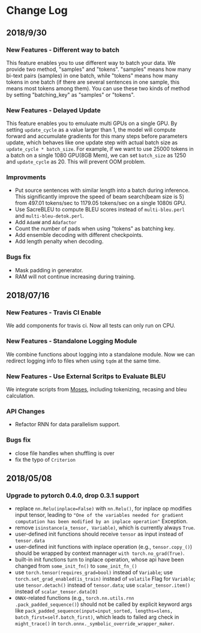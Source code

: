 # Change Log

## 2018/9/30

### New Features - Different way to batch
This feature enables you to use different way to batch your data. We provide two method, "samples" and "tokens". "samples" means how many bi-text pairs (samples) in one batch, while "tokens" means how many tokens in one batch (if there are several sentences in one sample, this means most tokens among them). You can use these two kinds of method by setting "batching_key" as "samples" or "tokens".

### New Features - Delayed Update
This feature enables you to emuluate multi GPUs on a single GPU. By setting ```update_cycle``` as a value larger than 1, the model will compute forward and accumulate gradients for this many steps before parameters update, which behaves like one update step with actual batch size as ```update_cycle * batch_size```. For example, if we want to use 25000 tokens in a batch on a single 1080 GPU(8GB Mem), we can set ```batch_size``` as 1250 and ```update_cycle``` as 20. This will prevent OOM problem.

### Improvments

- Put source sentences with similar length into a batch during inference. This significantly improve the speed of beam search(beam size is 5) from 497.01 tokens/sec to 1179.05 tokens/sec on a single 1080ti GPU.
- Use SacreBLEU to compute BLEU scores instead of ```multi-bleu.perl``` and ```multi-bleu-detok.perl```.
- Add ```AdamW``` and ```Adafactor```
- Count the number of pads when using "tokens" as batching key.
- Add ensemble decoding with different checkpoints.
- Add length penalty when decoding.

### Bugs fix
- Mask padding in generator.
- RAM will not continue increasing during training.
## 2018/07/16

### New Features - Travis CI Enable
We add components for travis ci. Now all tests can only run on CPU.

### New Features - Standalone Logging Module
We combine functions about logging into a standalone module. Now we can redirect logging info to files when using ```tqdm``` at the same time.

### New Features - Use External Scritps to Evaluate BLEU
We integrate scripts from [Moses](https://github.com/moses-smt/mosesdecoder), including tokenizing, recasing and bleu calculation.

### API Changes

- Refactor RNN for data parallelism support.

### Bugs fix

- close file handles when shuffling is over
- fix the typo of ```Criterion```

## 2018/05/08

### Upgrade to pytorch 0.4.0, drop 0.3.1 support

- replace `nn.Relu(inplace=False)` with `nn.Relu()`, for inplace op modifies input tensor, leading to `"One of the variables needed for gradient computation has been modified by an inplace operation"` Exception.
- remove `isinstance(a_tensor, Variable)`, which is currently always `True`.
- user-defined init functions should receive `tensor` as input instead of `tensor.data`
- user-defined init functions with inplace operation (e.g., `tensor.copy_()`) should be wrapped by context mannager `with torch.no_grad(True)`.
- built-in init functions turn to inplace operation, whose api have been changed from `some_init_fn()` to `some_init_fn_()`
- use `torch.tensor(requires_grad=bool)` instead of `Variable`; use `torch.set_grad_enabled(is_train)` instead of `volatile` Flag for `Variable`;
use `tensor.detach()` instead of `tensor.data`; use `scalar_tensor.item()` instead of `scalar_tensor.data[0]`
- `ONNX`-related functions (e.g., `torch.nn.utils.rnn .pack_padded_sequence()`) should not be called by explicit keyword args like `pack_padded_sequence(input=input_sorted, lengths=slens, batch_first=self.batch_first)`, which leads to failed arg check in `might_trace()` in `torch.onnx._symbolic_override_wrapper_maker`.


